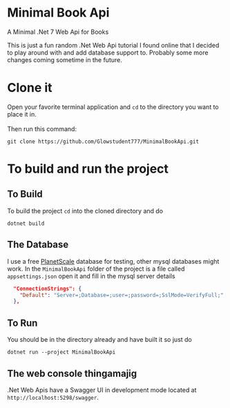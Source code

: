 # Minimal Book Api
A Minimal .Net 7 Web Api for Books

This is just a fun random .Net Web Api tutorial I found online that I decided to play around with and add database support to. Probably some more changes coming sometime in the future.

# Clone it

Open your favorite terminal application and `cd` to the directory you want to place it in.
<br><br>
Then run this command:
```
git clone https://github.com/Glowstudent777/MinimalBookApi.git
```

# To build and run the project

## To Build
To build the project `cd` into the cloned directory and do
```
dotnet build
```

## The Database
I use a free [PlanetScale](https://planetscale.com/) database for testing, other mysql databases might work.
In the `MinimalBookApi` folder of the project is a file called `appsettings.json` open it and fill in the mysql server details
```json
  "ConnectionStrings": {
    "Default": "Server=;Database=;user=;password=;SslMode=VerifyFull;"
  },
```

## To Run
You should be in the directory already and have built it so just do
```
dotnet run --project MinimalBookApi
```

## The web console thingamajig
.Net Web Apis have a Swagger UI in development mode located at `http://localhost:5298/swagger`.
